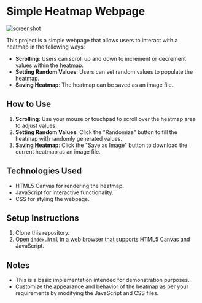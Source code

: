 # Simple Heatmap Webpage


![screenshot](https://github.com/joshua-sajeev/heatmap_webpage/assets/99077093/a9db6a95-17de-46e2-8d7b-ba50d3c51cf4)


This project is a simple webpage that allows users to interact with a heatmap in the following ways:

- **Scrolling**: Users can scroll up and down to increment or decrement values within the heatmap.
- **Setting Random Values**: Users can set random values to populate the heatmap.
- **Saving Heatmap**: The heatmap can be saved as an image file.

## How to Use

1. **Scrolling**: Use your mouse or touchpad to scroll over the heatmap area to adjust values.
2. **Setting Random Values**: Click the "Randomize" button to fill the heatmap with randomly generated values.
3. **Saving Heatmap**: Click the "Save as Image" button to download the current heatmap as an image file.

## Technologies Used

- HTML5 Canvas for rendering the heatmap.
- JavaScript for interactive functionality.
- CSS for styling the webpage.

## Setup Instructions

1. Clone this repository.
2. Open `index.html` in a web browser that supports HTML5 Canvas and JavaScript.

## Notes

- This is a basic implementation intended for demonstration purposes.
- Customize the appearance and behavior of the heatmap as per your requirements by modifying the JavaScript and CSS files.


